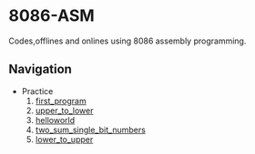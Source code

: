 # 8086-ASM
Codes,offlines and onlines using 8086 assembly programming.

## Navigation
- Practice
    1. [first_program](/Practice/first_proc.asm)
    2. [upper_to_lower](/Practice/upper_to_lower.asm)
    3. [helloworld](/Practice/helloworld.asm)
    4. [two_sum_single_bit_numbers](/Practice/two_sum_single_bit_numbers.asm)
    5. [lower_to_upper](/Practice/lower_to_upper.asm)

